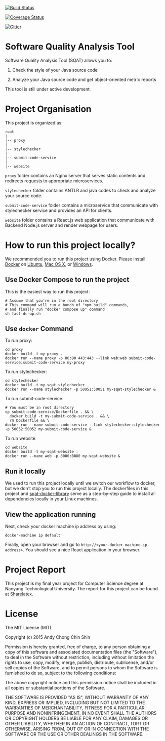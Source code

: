 [![Build Status](https://travis-ci.org/Andyccs/sqat.svg?branch=develop)](https://travis-ci.org/Andyccs/sqat)

[![Coverage Status](https://coveralls.io/repos/Andyccs/sqat/badge.svg?branch=develop&service=github)](https://coveralls.io/github/Andyccs/sqat?branch=develop)

[![Gitter](https://badges.gitter.im/Join%20Chat.svg)](https://gitter.im/Andyccs/sqat?utm_source=badge&utm_medium=badge&utm_campaign=pr-badge)

# Software Quality Analysis Tool

Software Quality Analysis Tool (SQAT) allows you to:

1. Check the style of your Java source code

2. Analyze your Java source code and get object-oriented metric reports

This tool is still under active development.

# Project Organisation

This project is organized as:

```
root
|
|-- proxy
|
|-- stylechecker
|
|-- submit-code-service
|
|-- website
```

`proxy` folder contains an Nginx server that serves static contents and redirects requests to appropriate microservices.

`stylechecker` folder contains ANTLR and java codes to check and analyze your source code. 

`submit-code-service` folder contains a microservice that communicate with stylechecker service and provides an API for clients.

`website` folder contains a React.js web application that communicate with Backend Node.js server and render webpage for users. 

# How to run this project locally?

We recommended you to run this project using Docker. Please install [Docker](https://docs.docker.com) on [Ubuntu](https://docs.docker.com/engine/installation/ubuntulinux/), [Mac OS X](https://docs.docker.com/engine/installation/mac/), or [Windows](https://docs.docker.com/engine/installation/windows/). 

## Use Docker Compose to run the project

This is the easiest way to run this project:

```Shell
# Assume that you're in the root directory
# This command will run a bunch of "npm build" commands,
# and finally run "docker compose up" command
sh fast-dc-up.sh
```

## Use `docker` Command

To run proxy:

```Shell
cd proxy
docker build -t my-proxy .
docker run --name proxy -p 80:80 443:443 --link web:web submit-code-service:submit-code-service my-proxy
```

To run stylechecker:

```Shell
cd stylechecker
docker build -t my-sqat-stylechecker .
docker run --name stylechecker -p 50051:50051 my-sqat-stylechecker &
```

To run submit-code-service:

```Shell
# You must be in root directory
cp submit-code-service/Dockerfile . && \
  docker build -t my-submit-code-service . && \
  rm Dockerfile && \
docker run --name submit-code-service --link stylechecker:stylechecker -p 50052:50052 my-submit-code-service &
```

To run website:

```Shell
cd website
docker build -t my-sqat-website . 
docker run --name web -p 8080:8080 my-sqat-website &
```

## Run it locally

We used to run this project locally until we switch our workflow to docker, but we don't stop you to run this project locally. The dockerfiles in this project and [sqat-docker-library](https://github.com/Andyccs/sqat-docker-library) serve as a step-by-step guide to install all dependencies locally in your Linux machines.

## View the application running

Next, check your docker machine ip address by using:

```Shell
docker-machine ip default
```

Finally, open your browser and go to `http://<your-docker-machine-ip-address>`. You should see a nice React application in your browser. 

# Project Report

This project is my final year project for Computer Science degree at Nanyang Technological University. The report for this project can be found at [Sharelatex](https://www.sharelatex.com/project/56800082c2659588184ea5c1). 

# License

The MIT License (MIT)

Copyright (c) 2015 Andy Chong Chin Shin

Permission is hereby granted, free of charge, to any person obtaining a copy
of this software and associated documentation files (the "Software"), to deal
in the Software without restriction, including without limitation the rights
to use, copy, modify, merge, publish, distribute, sublicense, and/or sell
copies of the Software, and to permit persons to whom the Software is
furnished to do so, subject to the following conditions:

The above copyright notice and this permission notice shall be included in all
copies or substantial portions of the Software.

THE SOFTWARE IS PROVIDED "AS IS", WITHOUT WARRANTY OF ANY KIND, EXPRESS OR
IMPLIED, INCLUDING BUT NOT LIMITED TO THE WARRANTIES OF MERCHANTABILITY,
FITNESS FOR A PARTICULAR PURPOSE AND NONINFRINGEMENT. IN NO EVENT SHALL THE
AUTHORS OR COPYRIGHT HOLDERS BE LIABLE FOR ANY CLAIM, DAMAGES OR OTHER
LIABILITY, WHETHER IN AN ACTION OF CONTRACT, TORT OR OTHERWISE, ARISING FROM,
OUT OF OR IN CONNECTION WITH THE SOFTWARE OR THE USE OR OTHER DEALINGS IN THE
SOFTWARE.
